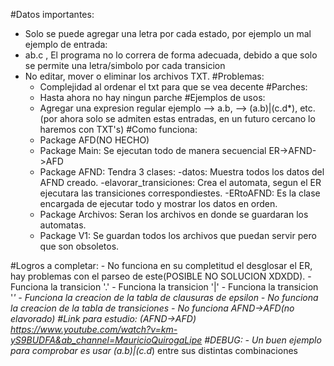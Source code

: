 #Datos importantes:
- Solo se puede agregar una letra por cada estado, por ejemplo un mal ejemplo de entrada:
- ab.c , El programa no lo correra de forma adecuada, debido a que solo se permite una letra/simbolo por cada transicion
- No editar, mover o eliminar los archivos TXT.
#Problemas:
    - Complejidad al ordenar el txt para que se vea decente
#Parches: 
    - Hasta ahora no hay ningun parche
#Ejemplos de usos:
    - Agregar una expresion regular ejemplo --> a.b, --> (a.b)|(c.d*), etc. (por ahora solo se admiten estas entradas, en un futuro cercano lo haremos con TXT's)
#Como funciona: 
    - Package AFD(NO HECHO)
    - Package Main: Se ejecutan todo de manera secuencial ER->AFND->AFD
    - Package AFND: Tendra 3 clases:
        -datos: Muestra todos los datos del AFND creado.
        -elavorar_transiciones: Crea el automata, segun el ER ejecutara las transiciones correspondiestes.
        -ERtoAFND: Es la clase encargada de ejecutar todo y mostrar los datos en orden.
    - Package Archivos: Seran los archivos en donde se guardaran los automatas.
    - Package V1: Se guardan todos los archivos que puedan servir pero que son obsoletos.

#Logros a completar:
    - No funciona en su completitud el desglosar el ER, hay problemas con el parseo de este(POSIBLE NO SOLUCION XDXDD).
    - Funciona la transicion '.'
    - Funciona la transicion '|'
    - Funciona la transicion '*'
    - Funciona la creacion de la tabla de clausuras de epsilon
    - No funciona la creacion de la tabla de transiciones
    - No funciona AFND->AFD(no elavorado)
#Link para estudio:
	(AFND->AFD) https://www.youtube.com/watch?v=km-yS9BUDFA&ab_channel=MauricioQuirogaLipe
#DEBUG: 
    - Un buen ejemplo para comprobar es usar (a.b)|(c.d*) entre sus distintas combinaciones
        

